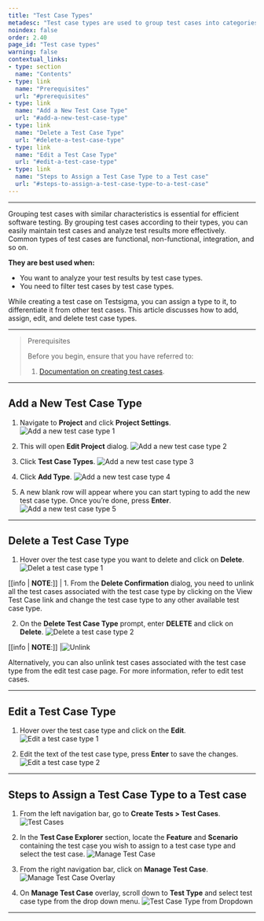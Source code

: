 ```yaml
---
title: "Test Case Types"
metadesc: "Test case types are used to group test cases into categories with similar characteristics. Learn about test case types in Testsigma and how to use them."
noindex: false
order: 2.40
page_id: "Test case types"
warning: false
contextual_links:
- type: section
  name: "Contents"
- type: link
  name: "Prerequisites"
  url: "#prerequisites"
- type: link
  name: "Add a New Test Case Type"
  url: "#add-a-new-test-case-type"
- type: link
  name: "Delete a Test Case Type"
  url: "#delete-a-test-case-type"
- type: link
  name: "Edit a Test Case Type"
  url: "#edit-a-test-case-type"
- type: link
  name: "Steps to Assign a Test Case Type to a Test case"
  url: "#steps-to-assign-a-test-case-type-to-a-test-case"
---
```


---

Grouping test cases with similar characteristics is essential for efficient software testing. By grouping test cases according to their types, you can easily maintain test cases and analyze test results more effectively. Common types of test cases are functional, non-functional, integration, and so on. 

**They are best used when:**
- You want to analyze your test results by test case types.
- You need to filter test cases by test case types.

While creating a test case on Testsigma, you can assign a type to it, to differentiate it from other test cases. This article discusses how to add, assign, edit, and delete test case types. 

---

> <p id="prerequisites">Prerequisites</p>
>
> Before you begin, ensure that you have referred to:
> 1. [Documentation on creating test cases](https://testsigma.com/docs/test-cases/manage/add-edit-delete/).

---

## **Add a New Test Case Type**


1. Navigate to **Project** and click **Project Settings**.
![Add a new test case type 1](https://s3.amazonaws.com/static-docs.testsigma.com/new_images/projects/applications/Add_a_new_test_case_type_step_1.png)

2. This will open **Edit Project** dialog. 
![Add a new test case type 2](https://s3.amazonaws.com/static-docs.testsigma.com/new_images/projects/applications/Add_a_new_test_case_type_step_2.png)

3. Click **Test Case Types**.
![Add a new test case type 3](https://s3.amazonaws.com/static-docs.testsigma.com/new_images/projects/applications/Add_a_new_test_case_type_step_3.png)

4. Click **Add Type**.
![Add a new test case type 4](https://s3.amazonaws.com/static-docs.testsigma.com/new_images/projects/applications/Add_a_new_test_case_type_step_4.png)

5. A new blank row will appear where you can start typing to add the new test case type. Once you’re done, press **Enter**.
![Add a new test case type 5](https://s3.amazonaws.com/static-docs.testsigma.com/new_images/projects/applications/Add_a_new_test_case_type_step_5.png)

---

## **Delete a Test Case Type**

1. Hover over the test case type you want to delete and click on **Delete**.
![Delet a test case type 1](https://s3.amazonaws.com/static-docs.testsigma.com/new_images/projects/applications/Delete_a_new_test_case_type_step_1.png)

[[info | **NOTE**:]]
| 1. From the **Delete Confirmation** dialog, you need to unlink all the test cases associated with the test case type by clicking on the View Test Case link and change the test case type to any other available test case type. 

2. On the **Delete Test Case Type** prompt, enter **DELETE** and click on **Delete**.
![Delete a test case type 2](https://s3.amazonaws.com/static-docs.testsigma.com/new_images/projects/applications/Delete_a_new_test_case_type_step_2.png)

[[info | **NOTE**:]]
|![Unlink](https://s3.amazonaws.com/static-docs.testsigma.com/new_images/projects/applications/Delete_a_test_case_type_note.png)

Alternatively, you can also unlink test cases associated with the test case type from the edit test case page. For more information, refer to edit test cases.

---

## **Edit a Test Case Type**

1. Hover over the test case type and click on the **Edit**.
![Edit a test case type 1](https://s3.amazonaws.com/static-docs.testsigma.com/new_images/projects/applications/Edit_a_new_test_case_type_step_1.png)

2. Edit the text of the test case type, press **Enter** to save the changes.
![Edit a test case type 2](https://s3.amazonaws.com/static-docs.testsigma.com/new_images/projects/applications/Edit_a_new_test_case_type_step_2.png)

---

## **Steps to Assign a Test Case Type to a Test case**

1. From the left navigation bar, go to **Create Tests > Test Cases**.
![Test Cases](https://s3.amazonaws.com/static-docs.testsigma.com/new_images/projects/applications/Assign_a_test_case_to_a_type_1.png)

2. In the **Test Case Explorer** section, locate the **Feature** and **Scenario** containing the test case you wish to assign to a test case type and select the test case. 
![Manage Test Case](https://s3.amazonaws.com/static-docs.testsigma.com/new_images/projects/applications/Assign_a_test_case_to_a_type_2.png)

3. From the right navigation bar, click on **Manage Test Case**.  
![Manage Test Case Overlay](https://s3.amazonaws.com/static-docs.testsigma.com/new_images/projects/applications/Assign_a_test_case_to_a_type_3.png)

4. On **Manage Test Case** overlay, scroll down to **Test Type** and select test case type from the drop down menu.
![Test Case Type from Dropdown](https://s3.amazonaws.com/static-docs.testsigma.com/new_images/projects/applications/Assign_a_test_case_to_a_type_4.1.png)

---